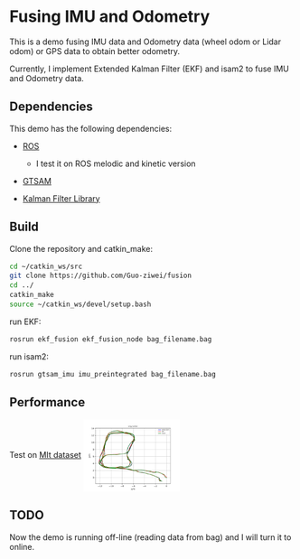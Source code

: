 # Fusing IMU and Odometry

This is a demo fusing IMU data and Odometry data (wheel odom or Lidar odom) or GPS data to obtain better odometry.

Currently, I implement Extended Kalman Filter (EKF) and isam2 to fuse IMU and Odometry data.

## Dependencies

This demo has the following dependencies:

* [ROS](http://www.ros.org/)
  * I test it on ROS melodic and kinetic version

* [GTSAM](https://bitbucket.org/gtborg/gtsam/src/develop/)

* [Kalman Filter Library](https://github.com/mherb/kalman)

## Build

Clone the repository and catkin_make:

``` bash
cd ~/catkin_ws/src
git clone https://github.com/Guo-ziwei/fusion
cd ../
catkin_make
source ~/catkin_ws/devel/setup.bash
```

run EKF:

``` bash
rosrun ekf_fusion ekf_fusion_node bag_filename.bag
```

run isam2:

``` bash
rosrun gtsam_imu imu_preintegrated bag_filename.bag
```

## Performance

Test on [MIt dataset](https://projects.csail.mit.edu/stata/index.php)
<img src="https://github.com/Guo-ziwei/fusion/blob/master/image/result_ekf.png" width = 34% height = 34% div align=center />

## TODO

Now the demo is running off-line (reading data from bag) and I will turn it to online.
